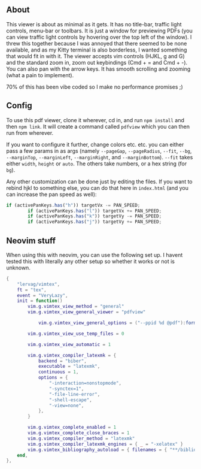 ## About
This viewer is about as minimal as it gets. It has no title-bar, traffic light controls, menu-bar or toolbars. It is just a window for previewing PDFs (you can view traffic light controls by hovering over the top left of the window). I threw this together because I was annoyed that there seemed to be none available, and as my Kitty terminal is also borderless, I wanted something that would fit in with it. The viewer accepts vim controls (HJKL, g and G) and the standard zoom in, zoom out keybindings (Cmd + = and Cmd + -). You can also pan with the arrow keys. It has smooth scrolling and zooming (what a pain to implement).

70% of this has been vibe coded so I make no performance promises ;)


## Config 

To use this pdf viewer, clone it wherever, cd in, and run `npm install` and then `npm link`. It will create a command called `pdfview` which you can then run from wherever.

If you want to configure it further, change colors etc. etc. you can either pass a few params in as args (namely `--pageGap`, `--pageRadius`, `--fit`, `--bg`, `--marginTop`, `--marginLeft`, `--marginRight`, and `--marginBottom`). `--fit` takes either `width`, `height` or `auto`. The others take numbers, or a hex string (for `bg`).

Any other customization can be done just by editing the files.
If you want to rebind hjkl to something else, you can do that here in `index.html` (and you can increase the pan speed as well):
```js
if (activePanKeys.has("h")) targetVx -= PAN_SPEED;
        if (activePanKeys.has("l")) targetVx += PAN_SPEED;
        if (activePanKeys.has("k")) targetVy -= PAN_SPEED;
        if (activePanKeys.has("j")) targetVy += PAN_SPEED;

```

## Neovim stuff
When using this with neovim, you can use the following set up. I havent tested this with literally any other setup so whether it works or not is unknown.

```lua
{
    "lervag/vimtex",
    ft = "tex",
    event = "VeryLazy",
    init = function()
        vim.g.vimtex_view_method = "general"
        vim.g.vimtex_view_general_viewer = "pdfview"

			vim.g.vimtex_view_general_options = ("--ppid %d @pdf"):format(vim.fn.getpid())

        vim.g.vimtex_view_use_temp_files = 0

        vim.g.vimtex_view_automatic = 1

        vim.g.vimtex_compiler_latexmk = {
            backend = "biber",
            executable = "latexmk",
            continuous = 1,
            options = {
                "-interaction=nonstopmode",
                "-synctex=1",
                "-file-line-error",
                "-shell-escape",
                "-view=none",
            },
        }

        vim.g.vimtex_complete_enabled = 1
        vim.g.vimtex_complete_close_braces = 1
        vim.g.vimtex_compiler_method = "latexmk"
        vim.g.vimtex_compiler_latexmk_engines = { _ = "-xelatex" }
        vim.g.vimtex_bibliography_autoload = { filenames = { "**/bibliography/*.bib" } }
    end,
},
```
